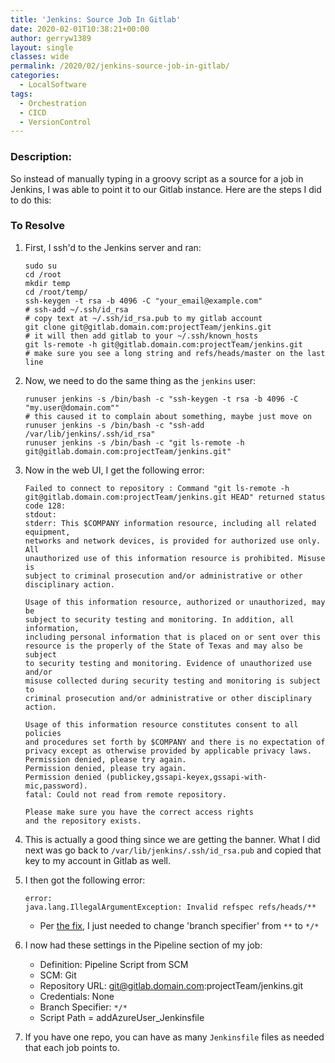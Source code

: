 ```yaml
---
title: 'Jenkins: Source Job In Gitlab'
date: 2020-02-01T10:38:21+00:00
author: gerryw1389
layout: single
classes: wide
permalink: /2020/02/jenkins-source-job-in-gitlab/
categories:
  - LocalSoftware
tags:
  - Orchestration
  - CICD
  - VersionControl
---
```

<!--more-->

### Description:

So instead of manually typing in a groovy script as a source for a job in Jenkins, I was able to point it to our Gitlab instance. Here are the steps I did to do this:

### To Resolve

1. First, I ssh'd to the Jenkins server and ran:

   ```shell
   sudo su
   cd /root
   mkdir temp
   cd /root/temp/
   ssh-keygen -t rsa -b 4096 -C "your_email@example.com"
   # ssh-add ~/.ssh/id_rsa
   # copy text at ~/.ssh/id_rsa.pub to my gitlab account
   git clone git@gitlab.domain.com:projectTeam/jenkins.git
   # it will then add gitlab to your ~/.ssh/known_hosts
   git ls-remote -h git@gitlab.domain.com:projectTeam/jenkins.git
   # make sure you see a long string and refs/heads/master on the last line
   ```

2. Now, we need to do the same thing as the `jenkins` user:

   ```shell
   runuser jenkins -s /bin/bash -c "ssh-keygen -t rsa -b 4096 -C "my.user@domain.com""
   # this caused it to complain about something, maybe just move on
   runuser jenkins -s /bin/bash -c "ssh-add /var/lib/jenkins/.ssh/id_rsa"
   runuser jenkins -s /bin/bash -c "git ls-remote -h git@gitlab.domain.com:projectTeam/jenkins.git" 
   ```

3. Now in the web UI, I get the following error:

   ```escape
   Failed to connect to repository : Command "git ls-remote -h git@gitlab.domain.com:projectTeam/jenkins.git HEAD" returned status code 128:
   stdout:
   stderr: This $COMPANY information resource, including all related equipment,
   networks and network devices, is provided for authorized use only. All
   unauthorized use of this information resource is prohibited. Misuse is
   subject to criminal prosecution and/or administrative or other
   disciplinary action.

   Usage of this information resource, authorized or unauthorized, may be
   subject to security testing and monitoring. In addition, all information,
   including personal information that is placed on or sent over this
   resource is the properly of the State of Texas and may also be subject
   to security testing and monitoring. Evidence of unauthorized use and/or
   misuse collected during security testing and monitoring is subject to
   criminal prosecution and/or administrative or other disciplinary action.

   Usage of this information resource constitutes consent to all policies
   and procedures set forth by $COMPANY and there is no expectation of
   privacy except as otherwise provided by applicable privacy laws.
   Permission denied, please try again.
   Permission denied, please try again.
   Permission denied (publickey,gssapi-keyex,gssapi-with-mic,password).
   fatal: Could not read from remote repository.

   Please make sure you have the correct access rights
   and the repository exists.

   ```

4. This is actually a good thing since we are getting the banner. What I did next was go back to `/var/lib/jenkins/.ssh/id_rsa.pub` and copied that key to my account in Gitlab as well.

5. I then got the following error:

   ```escape
   error:
   java.lang.IllegalArgumentException: Invalid refspec refs/heads/**
   ```

   - Per [the fix](https://stackoverflow.com/questions/46684972/jenkins-throws-java-lang-illegalargumentexception-invalid-refspec-refs-heads), I just needed to change 'branch specifier' from `**` to `*/*`

6. I now had these settings in the Pipeline section of my job:
   
   - Definition: Pipeline Script from SCM
   - SCM: Git
   - Repository URL: git@gitlab.domain.com:projectTeam/jenkins.git
   - Credentials: None
   - Branch Specifier: `*/*`
   - Script Path = addAzureUser_Jenkinsfile

7. If you have one repo, you can have as many `Jenkinsfile` files as needed that each job points to.
